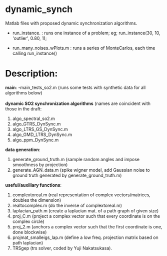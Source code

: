 # dynamic_synch
Matlab files with proposed dynamic synchronization algorithms.



- run_instance. : runs one instance of a problem; eg; 
    run_instance(30, 10, 'outlier', 0.80, 1);

- run_many_noises_wPlots.m  : runs a series of MonteCarlos, each time calling run_instance()




# Description: 
**main**:   -main_tests_so2.m (runs some tests with synthetic data for all algorithms below)<br><br>
**dynamic SO2 synchronization algorithms** (names are coincident with those in the draft: 
1. algo_spectral_so2.m 
2. algo_GTRS_DynSync.m
3. algo_LTRS_GS_DynSync.m
4. algo_GMD_LTRS_DynSync.m
5. algo_ppm_DynSync.m<br>
                                  
**data generation**:
1. generate_ground_truth.m (sample random angles and impose smoothness by projection)
2. generate_AGN_data.m (spike wigner model, add Gaussian noise to ground truth generated by generate_ground_truth.m)<br>
                   
**useful/auxiliary functions**:
1. complextoreal.m (real representation of complex vectors/matrices, doubles the dimension)
2. realtocomplex.m (do the inverse of complextoreal.m)
3. laplacian_path.m (create a laplacian mat. of a path graph of given size)
4. proj_C.m (project a complex vector such that every coordinate is on the complex circle)
5. proj_2.m (anchors a complex vector such that the first coordinate is one, done blockwise)
6. projmat_smalleigs_lap.m (define a low freq. projection matrix based on path laplacian)
7. TRSgep (trs solver, coded by Yuji Nakatsukasa).
                  
                                                                

